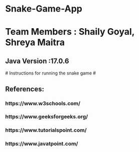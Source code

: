 # Snake-Game-App
# Team Members : Shaily Goyal, Shreya Maitra
<h2>Java Version :17.0.6</h2>
# Instructions for running the snake game #

<h2>References:</h2>
<h3>https://www.w3schools.com/</h3>
<h3>https://www.geeksforgeeks.org/</h3>
<h3>https://www.tutorialspoint.com/</h3>
<h3>https://www.javatpoint.com/ </h3>
